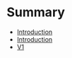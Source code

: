# Summary

* [Introduction](V2/Users/01/overview.md/readmemd.md)
* [Introduction](V2/Users/01/overview.md)
* [V1](V1/README.md)

